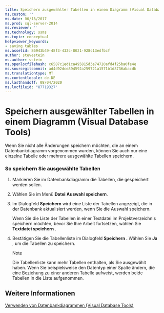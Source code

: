 ```yaml
---
title: Speichern ausgewählter Tabellen in einem Diagramm (Visual Database Tools) | Microsoft-Dokumentation
ms.custom: ''
ms.date: 06/13/2017
ms.prod: sql-server-2014
ms.reviewer: ''
ms.technology: ssms
ms.topic: conceptual
helpviewer_keywords:
- saving tables
ms.assetid: 86943b49-48f3-432c-8021-928c13edfbcf
author: stevestein
ms.author: sstein
ms.openlocfilehash: c6587c1ed1ca495815d3e74720afd4f25ba0fe4e
ms.sourcegitcommit: ad4d92dce894592a259721a1571b1d8736abacdb
ms.translationtype: MT
ms.contentlocale: de-DE
ms.lasthandoff: 08/04/2020
ms.locfileid: "87719327"
---
```

# <a name="save-selected-tables-on-a-diagram-visual-database-tools"></a>Speichern ausgewählter Tabellen in einem Diagramm (Visual Database Tools)
  Wenn Sie nicht alle Änderungen speichern möchten, die an einem Datenbankdiagramm vorgenommen wurden, können Sie auch nur eine einzelne Tabelle oder mehrere ausgewählte Tabellen speichern.  
  
### <a name="to-save-selected-tables"></a>So speichern Sie ausgewählte Tabellen  
  
1.  Markieren Sie im Datenbankdiagramm die Tabellen, die gespeichert werden sollen.  
  
2.  Wählen Sie im Menü **Datei** **Auswahl speichern**.  
  
3.  Im Dialogfeld **Speichern** wird eine Liste der Tabellen angezeigt, die in der Datenbank aktualisiert werden, wenn Sie die Auswahl speichern.  
  
     Wenn Sie die Liste der Tabellen in einer Textdatei im Projektverzeichnis speichern möchten, bevor Sie Ihre Arbeit fortsetzen, wählen Sie **Textdatei speichern** .  
  
4.  Bestätigen Sie die Tabellenliste im Dialogfeld **Speichern** . Wählen Sie **Ja** , um die Tabellen zu speichern.  
  
    > [!NOTE]  
    >  Die Tabellenliste kann mehr Tabellen enthalten, als Sie ausgewählt haben. Wenn Sie beispielsweise den Datentyp einer Spalte ändern, die eine Beziehung zu einer anderen Tabelle aufweist, werden beide Tabellen in die Liste aufgenommen.  
  
## <a name="see-also"></a>Weitere Informationen  
 [Verwenden von Datenbankdiagrammen &#40;Visual Database Tools&#41;](visual-database-tools.md)  
  
  
